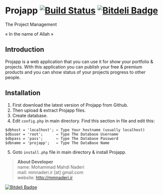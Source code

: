 # Projapp [![Build Status](https://secure.travis-ci.org/mmnaderi/Projapp.png?branch=master)](http://travis-ci.org/mmnaderi/Projapp) [![Bitdeli Badge](https://d2weczhvl823v0.cloudfront.net/mmnaderi/projapp/trend.png)](https://bitdeli.com/free "Bitdeli Badge")
The Project Management

« In the name of Allah »
## Introduction
Projapp is a web application that you can use it for show your portfolio & projects. With this application you can publish your free & premium products and you can show status of your projects progress to other people.

## Installation
1. First download the latest version of Projapp from Github.
2. Then upload & extract Projapp files.
3. Create database.
4. Edit ```config.php``` in main directory. Find this section in file and edit this:
<pre><code>$dbhost = 'localhost'; ← Type Your hostname (usually localhost)
$dbuser = 'root';      ← Type The Database Username 
$dbpass = 'pass';      ← Type The Database Password
$dbname = 'projapp';   ← Type The DataBase Name
</code></pre>
5. Goto ```install.php``` file in main directory & install Projapp.

> <strong>About Developer</strong><br/>
name: Mohammad Mahdi Naderi<br/>
mail: mmnaderi.ir [at] gmail.com<br/>
website: http://mmnaderi.ir


[![Bitdeli Badge](https://d2weczhvl823v0.cloudfront.net/mmnaderi/projapp/trend.png)](https://bitdeli.com/free "Bitdeli Badge")

